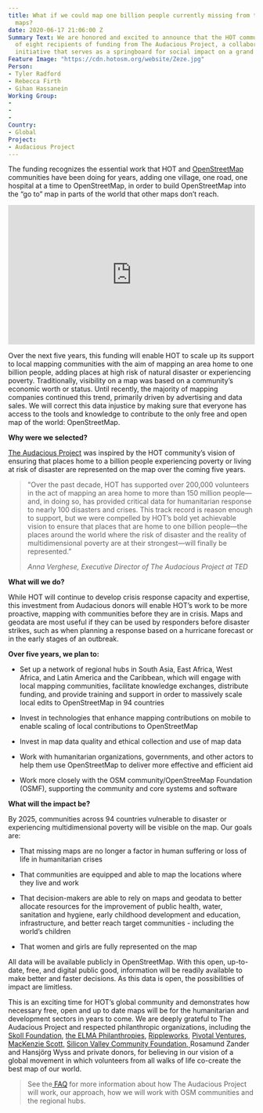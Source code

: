 ```yaml
---
title: What if we could map one billion people currently missing from the world’s
  maps?
date: 2020-06-17 21:06:00 Z
Summary Text: We are honored and excited to announce that the HOT community is one
  of eight recipients of funding from The Audacious Project, a collaborative philanthropic
  initiative that serves as a springboard for social impact on a grand scale.
Feature Image: "https://cdn.hotosm.org/website/Zeze.jpg"
Person:
- Tyler Radford
- Rebecca Firth
- Gihan Hassanein
Working Group:
- 
- 
- 
Country:
- Global
Project:
- Audacious Project
---
```


The funding recognizes the essential work that HOT and [OpenStreetMap](https://www.openstreetmap.org) communities have been doing for years, adding one village, one road, one hospital at a time to OpenStreetMap, in order to build OpenStreetMap into the “go to” map in parts of the world that other maps don’t reach.

<div style="max-width:854px"><div style="position:relative;height:0;padding-bottom:56.25%"><iframe src="https://embed.ted.com/talks/rebecca_firth_how_you_can_help_map_the_world_s_most_vulnerable_places" width="854" height="480" style="position:absolute;left:0;top:0;width:100%;height:100%" frameborder="0" scrolling="no" allowfullscreen></iframe></div></div>

Over the next five years, this funding will enable HOT to scale up its support to local mapping communities with the aim of mapping an area home to one billion people, adding places at high risk of natural disaster or experiencing poverty. Traditionally, visibility on a map was based on a community’s economic worth or status. Until recently, the majority of mapping companies continued this trend, primarily driven by advertising and data sales. We will correct this data injustice by making sure that everyone has access to the tools and knowledge to contribute to the only free and open map of the world: OpenStreetMap.

**Why were we selected?**

[The Audacious Project](https://audaciousproject.org/) was inspired by the HOT community’s vision of ensuring that places home to a billion people experiencing poverty or living at risk of disaster are represented on the map over the coming five years.

> "Over the past decade, HOT has supported over 200,000 volunteers in the act of mapping an area home to more than 150 million people—and, in doing so, has provided critical data for humanitarian response to nearly 100 disasters and crises. This track record is reason enough to support, but we were compelled by HOT’s bold yet achievable vision to ensure that places that are home to one billion people—the places around the world where the risk of disaster and the reality of multidimensional poverty are at their strongest—will finally be represented.”
>
> *Anna Verghese, Executive Director of The Audacious Project at TED*

**What will we do?**

While HOT will continue to develop crisis response capacity and expertise, this investment from Audacious donors will enable HOT’s work to be more proactive, mapping with communities before they are in crisis. Maps and geodata are most useful if they can be used by responders before disaster strikes, such as when planning a response based on a hurricane forecast or in the early stages of an outbreak.

**Over five years, we plan to:**

* Set up a network of regional hubs in South Asia, East Africa, West Africa, and Latin America and the Caribbean, which will engage with local mapping communities, facilitate knowledge exchanges, distribute funding, and provide training and support in order to massively scale local edits to OpenStreetMap in 94 countries

* Invest in technologies that enhance mapping contributions on mobile to enable scaling of local contributions to OpenStreetMap

* Invest in map data quality and ethical collection and use of map data

* Work with humanitarian organizations, governments, and other actors to help them use OpenStreetMap to deliver more effective and efficient aid

* Work more closely with the OSM community/OpenStreeMap Foundation (OSMF), supporting the community and core systems and software

**What will the impact be?**

By 2025, communities across 94 countries vulnerable to disaster or experiencing multidimensional poverty will be visible on the map. Our goals are:

* That missing maps are no longer a factor in human suffering or loss of life in humanitarian crises

* That communities are equipped and able to map the locations where they live and work

* That decision-makers are able to rely on maps and geodata to better allocate resources for the improvement of public health, water, sanitation and hygiene, early childhood development and education, infrastructure, and better reach target communities - including the world’s children

* That women and girls are fully represented on the map

All data will be available publicly in OpenStreetMap. With this open, up-to-date, free, and digital public good, information will be readily available to make better and faster decisions. As this data is open, the possibilities of impact are limitless.

This is an exciting time for HOT’s global community and demonstrates how necessary free, open and up to date maps will be for the humanitarian and development sectors in years to come. We are deeply grateful to The Audacious Project and respected philanthropic organizations, including the [Skoll Foundation](https://skoll.org/), [the ELMA Philanthropies](https://www.elmaphilanthropies.org/), [Rippleworks](http://www.rippleworks.org/), [Pivotal Ventures](https://www.pivotalventures.org/),  [MacKenzie Scott,](https://medium.com/@mackenzie_scott/116-organizations-driving-change-67354c6d733d)  [Silicon Valley Community Foundation, ](https://www.siliconvalleycf.org/) Rosamund Zander and Hansjörg Wyss and private donors, for believing in our vision of a global movement in which volunteers from all walks of life co-create the best map of our world.

> See the[ FAQ](https://www.hotosm.org/audacious-faq) for more information about how The Audacious Project will work, our approach, how we will work with OSM communities and the regional hubs.